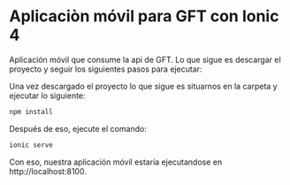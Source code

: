 # Aplicaciòn móvil para GFT con Ionic 4

Aplicación móvil que consume la api de GFT. Lo que sigue es descargar el proyecto y seguir los siguientes pasos para ejecutar:

Una vez descargado el proyecto lo que sigue es situarnos en la carpeta y ejecutar lo siguiente:
```bash
npm install
```
Después de eso, ejecute el comando:
```bash
ionic serve
```
Con eso, nuestra aplicación móvil estaría ejecutandose en http://localhost:8100.
